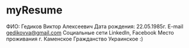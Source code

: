 # myResume

ФИО:	Гедиков Виктор Алексеевич
Дата рождения:	22.05.1985г.
E-mail	gedikovva@gmail.com
Социальные сети	LinkedIn, Facebook
Место проживания	г. Каменское
Гражданство	Украинское
:)
